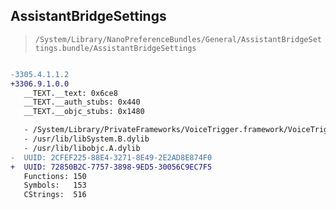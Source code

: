 ## AssistantBridgeSettings

> `/System/Library/NanoPreferenceBundles/General/AssistantBridgeSettings.bundle/AssistantBridgeSettings`

```diff

-3305.4.1.1.2
+3306.9.1.0.0
   __TEXT.__text: 0x6ce8
   __TEXT.__auth_stubs: 0x440
   __TEXT.__objc_stubs: 0x1480

   - /System/Library/PrivateFrameworks/VoiceTrigger.framework/VoiceTrigger
   - /usr/lib/libSystem.B.dylib
   - /usr/lib/libobjc.A.dylib
-  UUID: 2CFEF225-88E4-3271-8E49-2E2AD8E874F0
+  UUID: 72850B2C-7757-3898-9ED5-30056C9EC7F5
   Functions: 150
   Symbols:   153
   CStrings:  516

```
